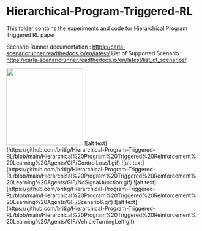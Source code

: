 # Hierarchical-Program-Triggered-RL
This folder contains the experiments and code for Hierarchical Program Triggered RL paper

Scenario Runner documentation : https://carla-scenariorunner.readthedocs.io/en/latest/
List of Supported Scenario : https://carla-scenariorunner.readthedocs.io/en/latest/list_of_scenarios/



<img src="https://github.com/britig/Hierarchical-Program-Triggered-RL/blob/main/Hierarchical%20Program%20Triggered%20Reinforcement%20Learning%20Agents/GIF/ControlLoss1.gif" width="200" height="200">
![alt text](https://github.com/britig/Hierarchical-Program-Triggered-RL/blob/main/Hierarchical%20Program%20Triggered%20Reinforcement%20Learning%20Agents/GIF/ControlLoss1.gif)
![alt text](https://github.com/britig/Hierarchical-Program-Triggered-RL/blob/main/Hierarchical%20Program%20Triggered%20Reinforcement%20Learning%20Agents/GIF/NoSignalJunction.gif)
![alt text](https://github.com/britig/Hierarchical-Program-Triggered-RL/blob/main/Hierarchical%20Program%20Triggered%20Reinforcement%20Learning%20Agents/GIF/Scenario6.gif)
![alt text](https://github.com/britig/Hierarchical-Program-Triggered-RL/blob/main/Hierarchical%20Program%20Triggered%20Reinforcement%20Learning%20Agents/GIF/VehicleTurningLeft.gif)

